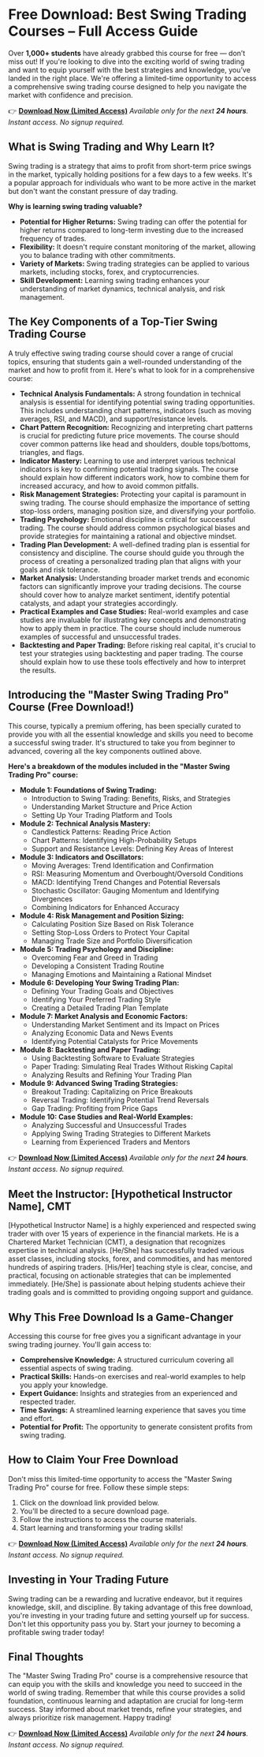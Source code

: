 # Free Download: Best Swing Trading Courses – Full Access Guide

Over **1,000+ students** have already grabbed this course for free — don’t miss out! If you're looking to dive into the exciting world of swing trading and want to equip yourself with the best strategies and knowledge, you’ve landed in the right place. We're offering a limited-time opportunity to access a comprehensive swing trading course designed to help you navigate the market with confidence and precision.

👉 [**Download Now (Limited Access)**](https://udemywork.com/best-swing-trading-courses)
_Available only for the next **24 hours**. Instant access. No signup required._

## What is Swing Trading and Why Learn It?

Swing trading is a strategy that aims to profit from short-term price swings in the market, typically holding positions for a few days to a few weeks. It's a popular approach for individuals who want to be more active in the market but don't want the constant pressure of day trading.

**Why is learning swing trading valuable?**

*   **Potential for Higher Returns:** Swing trading can offer the potential for higher returns compared to long-term investing due to the increased frequency of trades.
*   **Flexibility:** It doesn't require constant monitoring of the market, allowing you to balance trading with other commitments.
*   **Variety of Markets:** Swing trading strategies can be applied to various markets, including stocks, forex, and cryptocurrencies.
*   **Skill Development:** Learning swing trading enhances your understanding of market dynamics, technical analysis, and risk management.

## The Key Components of a Top-Tier Swing Trading Course

A truly effective swing trading course should cover a range of crucial topics, ensuring that students gain a well-rounded understanding of the market and how to profit from it. Here's what to look for in a comprehensive course:

*   **Technical Analysis Fundamentals:** A strong foundation in technical analysis is essential for identifying potential swing trading opportunities. This includes understanding chart patterns, indicators (such as moving averages, RSI, and MACD), and support/resistance levels.
*   **Chart Pattern Recognition:** Recognizing and interpreting chart patterns is crucial for predicting future price movements. The course should cover common patterns like head and shoulders, double tops/bottoms, triangles, and flags.
*   **Indicator Mastery:** Learning to use and interpret various technical indicators is key to confirming potential trading signals. The course should explain how different indicators work, how to combine them for increased accuracy, and how to avoid common pitfalls.
*   **Risk Management Strategies:** Protecting your capital is paramount in swing trading. The course should emphasize the importance of setting stop-loss orders, managing position size, and diversifying your portfolio.
*   **Trading Psychology:** Emotional discipline is critical for successful trading. The course should address common psychological biases and provide strategies for maintaining a rational and objective mindset.
*   **Trading Plan Development:** A well-defined trading plan is essential for consistency and discipline. The course should guide you through the process of creating a personalized trading plan that aligns with your goals and risk tolerance.
*   **Market Analysis:** Understanding broader market trends and economic factors can significantly improve your trading decisions. The course should cover how to analyze market sentiment, identify potential catalysts, and adapt your strategies accordingly.
*   **Practical Examples and Case Studies:** Real-world examples and case studies are invaluable for illustrating key concepts and demonstrating how to apply them in practice. The course should include numerous examples of successful and unsuccessful trades.
*   **Backtesting and Paper Trading:** Before risking real capital, it's crucial to test your strategies using backtesting and paper trading. The course should explain how to use these tools effectively and how to interpret the results.

## Introducing the "Master Swing Trading Pro" Course (Free Download!)

This course, typically a premium offering, has been specially curated to provide you with all the essential knowledge and skills you need to become a successful swing trader. It's structured to take you from beginner to advanced, covering all the key components outlined above.

**Here's a breakdown of the modules included in the "Master Swing Trading Pro" course:**

*   **Module 1: Foundations of Swing Trading:**
    *   Introduction to Swing Trading: Benefits, Risks, and Strategies
    *   Understanding Market Structure and Price Action
    *   Setting Up Your Trading Platform and Tools
*   **Module 2: Technical Analysis Mastery:**
    *   Candlestick Patterns: Reading Price Action
    *   Chart Patterns: Identifying High-Probability Setups
    *   Support and Resistance Levels: Defining Key Areas of Interest
*   **Module 3: Indicators and Oscillators:**
    *   Moving Averages: Trend Identification and Confirmation
    *   RSI: Measuring Momentum and Overbought/Oversold Conditions
    *   MACD: Identifying Trend Changes and Potential Reversals
    *   Stochastic Oscillator: Gauging Momentum and Identifying Divergences
    *   Combining Indicators for Enhanced Accuracy
*   **Module 4: Risk Management and Position Sizing:**
    *   Calculating Position Size Based on Risk Tolerance
    *   Setting Stop-Loss Orders to Protect Your Capital
    *   Managing Trade Size and Portfolio Diversification
*   **Module 5: Trading Psychology and Discipline:**
    *   Overcoming Fear and Greed in Trading
    *   Developing a Consistent Trading Routine
    *   Managing Emotions and Maintaining a Rational Mindset
*   **Module 6: Developing Your Swing Trading Plan:**
    *   Defining Your Trading Goals and Objectives
    *   Identifying Your Preferred Trading Style
    *   Creating a Detailed Trading Plan Template
*   **Module 7: Market Analysis and Economic Factors:**
    *   Understanding Market Sentiment and its Impact on Prices
    *   Analyzing Economic Data and News Events
    *   Identifying Potential Catalysts for Price Movements
*   **Module 8: Backtesting and Paper Trading:**
    *   Using Backtesting Software to Evaluate Strategies
    *   Paper Trading: Simulating Real Trades Without Risking Capital
    *   Analyzing Results and Refining Your Trading Plan
*   **Module 9: Advanced Swing Trading Strategies:**
    *   Breakout Trading: Capitalizing on Price Breakouts
    *   Reversal Trading: Identifying Potential Trend Reversals
    *   Gap Trading: Profiting from Price Gaps
*   **Module 10: Case Studies and Real-World Examples:**
    *   Analyzing Successful and Unsuccessful Trades
    *   Applying Swing Trading Strategies to Different Markets
    *   Learning from Experienced Traders and Mentors

👉 [**Download Now (Limited Access)**](https://udemywork.com/best-swing-trading-courses)
_Available only for the next **24 hours**. Instant access. No signup required._

## Meet the Instructor: [Hypothetical Instructor Name], CMT

[Hypothetical Instructor Name] is a highly experienced and respected swing trader with over 15 years of experience in the financial markets. He is a Chartered Market Technician (CMT), a designation that recognizes expertise in technical analysis. [He/She] has successfully traded various asset classes, including stocks, forex, and commodities, and has mentored hundreds of aspiring traders. [His/Her] teaching style is clear, concise, and practical, focusing on actionable strategies that can be implemented immediately. [He/She] is passionate about helping students achieve their trading goals and is committed to providing ongoing support and guidance.

## Why This Free Download Is a Game-Changer

Accessing this course for free gives you a significant advantage in your swing trading journey. You'll gain access to:

*   **Comprehensive Knowledge:** A structured curriculum covering all essential aspects of swing trading.
*   **Practical Skills:** Hands-on exercises and real-world examples to help you apply your knowledge.
*   **Expert Guidance:** Insights and strategies from an experienced and respected trader.
*   **Time Savings:** A streamlined learning experience that saves you time and effort.
*   **Potential for Profit:** The opportunity to generate consistent profits from swing trading.

## How to Claim Your Free Download

Don't miss this limited-time opportunity to access the "Master Swing Trading Pro" course for free. Follow these simple steps:

1.  Click on the download link provided below.
2.  You'll be directed to a secure download page.
3.  Follow the instructions to access the course materials.
4.  Start learning and transforming your trading skills!

👉 [**Download Now (Limited Access)**](https://udemywork.com/best-swing-trading-courses)
_Available only for the next **24 hours**. Instant access. No signup required._

## Investing in Your Trading Future

Swing trading can be a rewarding and lucrative endeavor, but it requires knowledge, skill, and discipline. By taking advantage of this free download, you're investing in your trading future and setting yourself up for success. Don't let this opportunity pass you by. Start your journey to becoming a profitable swing trader today!

## Final Thoughts

The "Master Swing Trading Pro" course is a comprehensive resource that can equip you with the skills and knowledge you need to succeed in the world of swing trading. Remember that while this course provides a solid foundation, continuous learning and adaptation are crucial for long-term success. Stay informed about market trends, refine your strategies, and always prioritize risk management. Happy trading!

👉 [**Download Now (Limited Access)**](https://udemywork.com/best-swing-trading-courses)
_Available only for the next **24 hours**. Instant access. No signup required._
